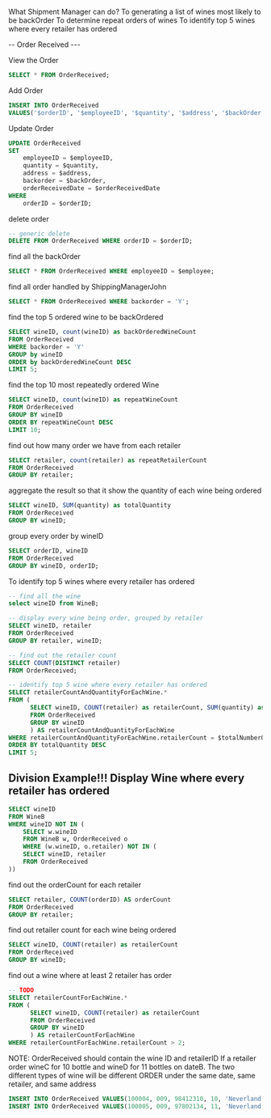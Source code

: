 What Shipment Manager can do?
To generating a list of wines most likely to be backOrder
To determine repeat orders of wines
To identify top 5 wines where every retailer has ordered 

-- Order Received ---

View the Order 

```sql
SELECT * FROM OrderReceived;
```

Add Order

```sql
INSERT INTO OrderReceived 
VALUES('$orderID', '$employeeID', '$quantity', '$address', '$backOrder', TIMESTAMP('$orderReceivedDate'));
```

Update Order

```sql
UPDATE OrderReceived
SET 
    employeeID = $employeeID,
    quantity = $quantity,
    address = $address,
    backorder = $backOrder,
    orderReceivedDate = $orderReceivedDate
WHERE
    orderID = $orderID;
```

delete order

```sql
-- generic delete
DELETE FROM OrderReceived WHERE orderID = $orderID;
```

find all the backOrder

```sql
SELECT * FROM OrderReceived WHERE employeeID = $employee;
```

find all order handled by ShippingManagerJohn

```sql
SELECT * FROM OrderReceived WHERE backorder = 'Y';
```

find the top 5 ordered wine to be backOrdered

```sql
SELECT wineID, count(wineID) as backOrderedWineCount
FROM OrderReceived 
WHERE backorder = 'Y'
GROUP by wineID
ORDER by backOrderedWineCount DESC
LIMIT 5;
```

find the top 10 most repeatedly ordered Wine

```sql
SELECT wineID, count(wineID) as repeatWineCount
FROM OrderReceived
GROUP BY wineID
ORDER BY repeatWineCount DESC
LIMIT 10;
```

find out how many order we have from each retailer

```sql
SELECT retailer, count(retailer) as repeatRetailerCount
FROM OrderReceived
GROUP BY retailer;
```


aggregate the result so that it show the quantity of each wine being ordered

```sql
SELECT wineID, SUM(quantity) as totalQuantity
FROM OrderReceived
GROUP BY wineID;
```

group every order by wineID

```sql
SELECT orderID, wineID
FROM OrderReceived
GROUP BY wineID, orderID;
```

To identify top 5 wines where every retailer has ordered 

```sql
-- find all the wine
select wineID from WineB;

-- display every wine being order, grouped by retailer
SELECT wineID, retailer
FROM OrderReceived
GROUP BY retailer, wineID;

-- find out the retailer count
SELECT COUNT(DISTINCT retailer)
FROM OrderReceived;

-- identify top 5 wine where every retailer has ordered
SELECT retailerCountAndQuantityForEachWine.*
FROM (
      SELECT wineID, COUNT(retailer) as retailerCount, SUM(quantity) as totalQuantity
      FROM OrderReceived
      GROUP BY wineID
      ) AS retailerCountAndQuantityForEachWine
WHERE retailerCountAndQuantityForEachWine.retailerCount = $totalNumberOfRetailers
ORDER BY totalQuantity DESC
LIMIT 5;
```

## Division Example!!! Display Wine where every retailer has ordered
```sql
SELECT wineID 
FROM WineB
WHERE wineID NOT IN (
	SELECT w.wineID
	FROM WineB w, OrderReceived o
	WHERE (w.wineID, o.retailer) NOT IN (
  	SELECT wineID, retailer
 	FROM OrderReceived
))
```

find out the orderCount for each retailer

```sql
SELECT retailer, COUNT(orderID) AS orderCount 
FROM OrderReceived
GROUP BY retailer;
```

find out retailer count for each wine being ordered

```sql
SELECT wineID, COUNT(retailer) as retailerCount
FROM OrderReceived
GROUP BY wineID;
```

find out a wine where at least 2 retailer has order

```sql
-- TODO
SELECT retailerCountForEachWine.*
FROM (
      SELECT wineID, COUNT(retailer) as retailerCount
      FROM OrderReceived
      GROUP BY wineID
      ) AS retailerCountForEachWine
WHERE retailerCountForEachWine.retailerCount > 2;
```

NOTE: OrderReceived should contain the wine ID and retailerID
If a retailer order wineC for 10 bottle and wineD for 11 bottles on dateB.
The two different types of wine will be different ORDER under the same date, same retailer, and same address

```sql
INSERT INTO OrderReceived VALUES(100004, 009, 98412310, 10, 'Neverland Tea Salon', '444 EEE Road, Vancouver, BC', 'Y', TIMESTAMP('2019-05-22 15:35:18'));
INSERT INTO OrderReceived VALUES(100005, 009, 97802134, 11, 'Neverland Tea Salon', '444 EEE Road, Vancouver, BC', 'Y', TIMESTAMP('2019-05-22 15:35:18'));
```



